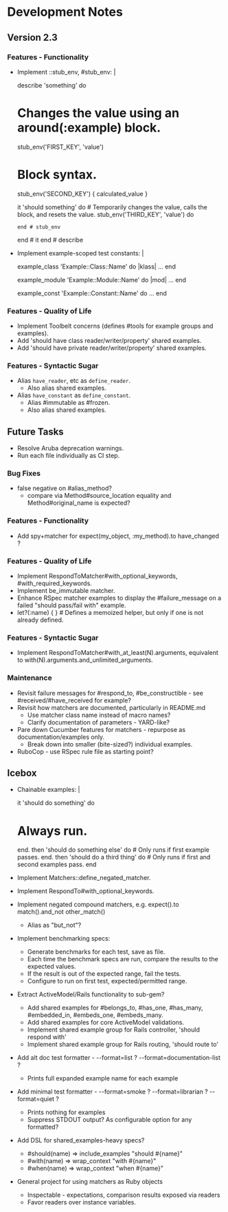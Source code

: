 # Development Notes

## Version 2.3

### Features - Functionality

- Implement ::stub_env, #stub_env: |

  describe 'something' do
    # Changes the value using an around(:example) block.
    stub_env('FIRST_KEY', 'value')

    # Block syntax.
    stub_env('SECOND_KEY') { calculated_value }

    it 'should something' do
      # Temporarily changes the value, calls the block, and resets the value.
      stub_env('THIRD_KEY', 'value') do

      end # stub_env
    end # it
  end # describe

- Implement example-scoped test constants: |

  example_class 'Example::Class::Name' do |klass| ... end

  example_module 'Example::Module::Name' do |mod| ... end

  example_const 'Example::Constant::Name' do ... end

### Features - Quality of Life

- Implement Toolbelt concerns (defines #tools for example groups and examples).
- Add 'should have class reader/writer/property' shared examples.
- Add 'should have private reader/writer/property' shared examples.

### Features - Syntactic Sugar

- Alias `have_reader`, etc as `define_reader`.
  - Also alias shared examples.
- Alias `have_constant` as `define_constant`.
  - Alias #immutable as #frozen.
  - Also alias shared examples.

## Future Tasks

- Resolve Aruba deprecation warnings.
- Run each file individually as CI step.

### Bug Fixes

- false negative on #alias_method?
  - compare via Method#source_location equality and Method#original_name is expected?

### Features - Functionality

- Add spy+matcher for expect(my_object, :my_method).to have_changed ?

### Features - Quality of Life

- Implement RespondToMatcher#with_optional_keywords, #with_required_keywords.
- Implement be_immutable matcher.
- Enhance RSpec matcher examples to display the #failure_message on a failed "should pass/fail with" example.
- let?(:name) { } # Defines a memoized helper, but only if one is not already defined.

### Features - Syntactic Sugar

- Implement RespondToMatcher#with_at_least(N).arguments, equivalent to with(N).arguments.and_unlimited_arguments.

### Maintenance

- Revisit failure messages for #respond_to, #be_constructible - see #received/#have_received for example?
- Revisit how matchers are documented, particularly in README.md
  - Use matcher class name instead of macro names?
  - Clarify documentation of parameters - YARD-like?
- Pare down Cucumber features for matchers - repurpose as documentation/examples only.
  - Break down into smaller (bite-sized?) individual examples.
- RuboCop - use RSpec rule file as starting point?

## Icebox

- Chainable examples: |

  it 'should do something' do
    # Always run.
  end.
    then 'should do something else' do
      # Only runs if first example passes.
    end.
    then 'should do a third thing' do
      # Only runs if first and second examples pass.
    end

- Implement Matchers::define_negated_matcher.
- Implement RespondTo#with_optional_keywords.
- Implement negated compound matchers, e.g. expect().to match().and_not other_match()
  - Alias as "but_not"?
- Implement benchmarking specs:
  - Generate benchmarks for each test, save as file.
  - Each time the benchmark specs are run, compare the results to the expected values.
  - If the result is out of the expected range, fail the tests.
  - Configure to run on first test, expected/permitted range.
- Extract ActiveModel/Rails functionality to sub-gem?
  - Add shared examples for #belongs_to, #has_one, #has_many, #embedded_in, #embeds_one, #embeds_many.
  - Add shared examples for core ActiveModel validations.
  - Implement shared example group for Rails controller, 'should respond with'
  - Implement shared example group for Rails routing, 'should route to'
- Add alt doc test formatter - --format=list ? --format=documentation-list ?
  - Prints full expanded example name for each example
- Add minimal test formatter - --format=smoke ? --format=librarian ? --format=quiet ?
  - Prints nothing for examples
  - Suppress STDOUT output? As configurable option for any formatted?
- Add DSL for shared_examples-heavy specs?
  - #should(name) => include_examples "should #{name}"
  - #with(name)   => wrap_context "with #{name}"
  - #when(name)   => wrap_context "when #{name}"
- General project for using matchers as Ruby objects
  - Inspectable - expectations, comparison results exposed via readers
  - Favor readers over instance variables.
